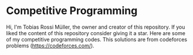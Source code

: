 # Competitive Programming 

Hi, I'm Tobias Rossi Müller, the owner and creator of this repository. If you liked the content of this repository consider giving it a star.
Here are some of my competitive programming codes. This solutions are from codeforces problems (https://codeforces.com/).

